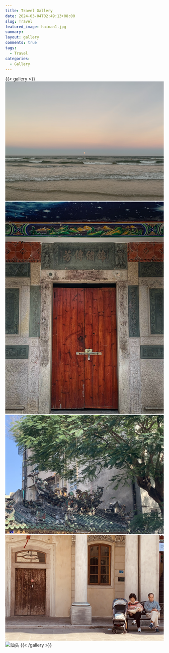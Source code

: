 ```yaml
---
title: Travel Gallery
date: 2024-03-04T02:49:13+08:00
slug: Travel
featured_image: hainan1.jpg
summary: 
layout: gallery
comments: true
tags:
  - Travel
categories:
  - Gallery
---
```


{{< gallery >}}
![海南](hainan1.jpg)
![泉州](quanzhou1.jpg)
![汕头](shantou1.jpg)
![汕头](shantou2.jpg)
![汕头](shantou3.jpg)
{{< /gallery >}}
